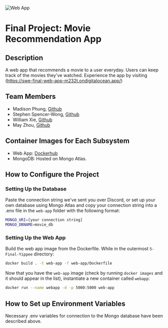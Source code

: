 ![Web App](https://github.com/software-students-fall2024/5-final-yippee/actions/workflows/web-app.yaml/badge.svg)

# Final Project: Movie Recommendation App

## Description

A web app that recommends a movie to a user everyday. Users can keep track of the movies they've watched. Experience the app by visiting (https://swe-final-web-app-m232t.ondigitalocean.app/)

## Team Members

- Madison Phung, [Github](https://github.com/mkphung29)
- Stephen Spencer-Wong, [Github](https://github.com/StephenS2021)
- William Xie, [Github](https://github.com/seeyeh)
- May Zhou, [Github](https://github.com/zz4206)

## Container Images for Each Subsystem

- Web App: [Dockerhub](https://hub.docker.com/r/teamyippee/web-app)
- MongoDB: Hosted on Mongo Atlas.

## How to Configure the Project

### Setting Up the Database

Paste the connection string we've sent you over Discord, or set up your own database using Mongo Atlas and copy your connection string into a .env file in the `web-app` folder with the following format:

```bash
MONGO_URI=[your connection string]
MONGO_DBNAME=movie_db
```

### Setting Up the Web App

Build the web app image from the Dockerfile. While in the outermost `5-Final-Yippee` directory:

```bash
docker build . -t web-app -f web-app/Dockerfile
```

Now that you have the `web-app` image (check by running `docker images` and it should appear in the list), instantiate a new container called `webapp`:

```bash
docker run --name webapp -d -p 5000:5000 web-app
```

## How to Set up Environment Variables

Necessary .env variables for connection to the Mongo database have been described above.
